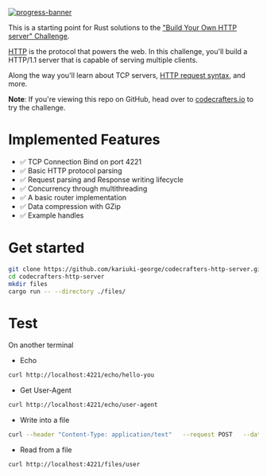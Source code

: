 [![progress-banner](https://backend.codecrafters.io/progress/http-server/dbbe22ab-bc9b-4fba-be70-ac26a8bbab11)](https://app.codecrafters.io/users/codecrafters-bot?r=2qF)

This is a starting point for Rust solutions to the
["Build Your Own HTTP server" Challenge](https://app.codecrafters.io/courses/http-server/overview).

[HTTP](https://en.wikipedia.org/wiki/Hypertext_Transfer_Protocol) is the
protocol that powers the web. In this challenge, you'll build a HTTP/1.1 server
that is capable of serving multiple clients.

Along the way you'll learn about TCP servers,
[HTTP request syntax](https://www.w3.org/Protocols/rfc2616/rfc2616-sec5.html),
and more.

**Note**: If you're viewing this repo on GitHub, head over to
[codecrafters.io](https://codecrafters.io) to try the challenge.

# Implemented Features

- ✅ TCP Connection Bind on port 4221
- ✅ Basic HTTP protocol parsing
- ✅ Request parsing and Response writing lifecycle
- ✅ Concurrency through multithreading
- ✅ A basic router implementation
- ✅ Data compression with GZip
- ✅ Example handles

# Get started

```bash
git clone https://github.com/kariuki-george/codecrafters-http-server.git
cd codecrafters-http-server
mkdir files
cargo run -- --directory ./files/
```

# Test

On another terminal

- Echo

```bash
curl http://localhost:4221/echo/hello-you
```

- Get User-Agent

```bash
curl http://localhost:4221/echo/user-agent
```

- Write into a file

```bash
curl --header "Content-Type: application/text"   --request POST   --data 'Hello from George🤭'   http://localhost:4221/files/user
```

- Read from a file

```bash
curl http://localhost:4221/files/user
```
